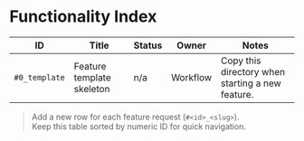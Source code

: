 # Functionality Index

| ID | Title | Status | Owner | Notes |
|----|-------|--------|-------|-------|
| `#0_template` | Feature template skeleton | n/a | Workflow | Copy this directory when starting a new feature. |

> Add a new row for each feature request (`#<id>_<slug>`).  
> Keep this table sorted by numeric ID for quick navigation.
